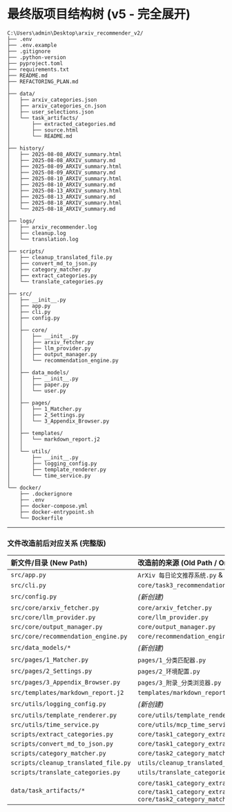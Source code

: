 # 最终版项目结构树 (v5 - 完全展开)

```
C:\Users\admin\Desktop\arxiv_recommender_v2/
├── .env
├── .env.example
├── .gitignore
├── .python-version
├── pyproject.toml
├── requirements.txt
├── README.md
├── REFACTORING_PLAN.md
│
├── data/
│   ├── arxiv_categories.json
│   ├── arxiv_categories_cn.json
│   ├── user_selections.json
│   └── task_artifacts/
│       ├── extracted_categories.md
│       ├── source.html
│       └── README.md
│
├── history/
│   ├── 2025-08-08_ARXIV_summary.html
│   ├── 2025-08-08_ARXIV_summary.md
│   ├── 2025-08-09_ARXIV_summary.html
│   ├── 2025-08-09_ARXIV_summary.md
│   ├── 2025-08-10_ARXIV_summary.html
│   ├── 2025-08-10_ARXIV_summary.md
│   ├── 2025-08-13_ARXIV_summary.html
│   ├── 2025-08-13_ARXIV_summary.md
│   ├── 2025-08-18_ARXIV_summary.html
│   └── 2025-08-18_ARXIV_summary.md
│
├── logs/
│   ├── arxiv_recommender.log
│   ├── cleanup.log
│   └── translation.log
│
├── scripts/
│   ├── cleanup_translated_file.py
│   ├── convert_md_to_json.py
│   ├── category_matcher.py
│   ├── extract_categories.py
│   └── translate_categories.py
│
├── src/
│   ├── __init__.py
│   ├── app.py
│   ├── cli.py
│   ├── config.py
│   │
│   ├── core/
│   │   ├── __init__.py
│   │   ├── arxiv_fetcher.py
│   │   ├── llm_provider.py
│   │   ├── output_manager.py
│   │   └── recommendation_engine.py
│   │
│   ├── data_models/
│   │   ├── __init__.py
│   │   ├── paper.py
│   │   └── user.py
│   │
│   ├── pages/
│   │   ├── 1_Matcher.py
│   │   ├── 2_Settings.py
│   │   └── 3_Appendix_Browser.py
│   │
│   ├── templates/
│   │   └── markdown_report.j2
│   │
│   └── utils/
│       ├── __init__.py
│       ├── logging_config.py
│       ├── template_renderer.py
│       └── time_service.py
│
└── docker/
    ├── .dockerignore
    ├── .env
    ├── docker-compose.yml
    ├── docker-entrypoint.sh
    └── Dockerfile
```

---
### 文件改造前后对应关系 (完整版)

| 新文件/目录 (New Path) | 改造前的来源 (Old Path / Origin) |
| :--- | :--- |
| `src/app.py` | `ArXiv 每日论文推荐系统.py` & `start.py` |
| `src/cli.py` | `core/task3_recommendation_cli/cli_main.py` |
| `src/config.py` | *(新创建)* |
| `src/core/arxiv_fetcher.py` | `core/arxiv_fetcher.py` |
| `src/core/llm_provider.py` | `core/llm_provider.py` |
| `src/core/output_manager.py` | `core/output_manager.py` |
| `src/core/recommendation_engine.py`| `core/recommendation_engine.py` |
| `src/data_models/*` | *(新创建)* |
| `src/pages/1_Matcher.py` | `pages/1_分类匹配器.py` |
| `src/pages/2_Settings.py` | `pages/2_环境配置.py` |
| `src/pages/3_Appendix_Browser.py` | `pages/3_附录_分类浏览器.py` |
| `src/templates/markdown_report.j2`| `templates/markdown_report_email.j2` |
| `src/utils/logging_config.py` | *(新创建)* |
| `src/utils/template_renderer.py`| `core/utils/template_renderer.py` |
| `src/utils/time_service.py` | `core/utils/mcp_time_service.py` |
| `scripts/extract_categories.py` | `core/task1_category_extraction/task1_extract_arxiv_categories.py` |
| `scripts/convert_md_to_json.py` | `core/task1_category_extraction/task1_convert_md_to_json.py` |
| `scripts/category_matcher.py` | `core/task2_category_matching/task2_category_matcher.py` |
| `scripts/cleanup_translated_file.py`| `utils/cleanup_translated_file.py` |
| `scripts/translate_categories.py`| `utils/translate_categories.py` |
| `data/task_artifacts/*` | `core/task1_category_extraction/*.md`, `core/task1_category_extraction/*.html`, `core/task2_category_matching/README.md` |

